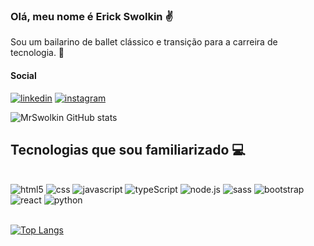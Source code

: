 ### Olá, meu nome é Erick Swolkin ✌️
Sou um bailarino de ballet clássico e transição para a  carreira de tecnologia. 🚀
#### Social

[![linkedin](https://img.shields.io/badge/LinkedIn-0077B5?style=for-the-badge&logo=linkedin&logoColor=white)](https://www.linkedin.com/in/erick-python-dev/)
[![instagram](https://img.shields.io/badge/Instagram-E4405F?style=for-the-badge&logo=instagram&logoColor=white)](https://www.instagram.com/erickswolkin/)


![MrSwolkin GitHub stats](https://github-readme-stats.vercel.app/api?username=MrSwolkin&show_icons=true&theme=dracula)


## Tecnologias que sou familiarizado 💻

<div style="display: inline_block"><br/>
    <img alig='center' alt='html5' src='https://img.shields.io/badge/HTML5-E34F26?style=for-the-badge&logo=html5&logoColor=white'>
    <img alig='center' alt='css' src='https://img.shields.io/badge/CSS-239120?&style=for-the-badge&logo=css3&logoColor=white'>
    <img alig='center' alt='javascript' src='https://img.shields.io/badge/JavaScript-323330?style=for-the-badge&logo=javascript&logoColor=F7DF1E'>
    <img alig='center' alt='typeScript' src='https://img.shields.io/badge/TypeScript-007ACC?style=for-the-badge&logo=typescript&logoColor=white'>
    <img alig='center' alt='node.js' src='https://img.shields.io/badge/Node.js-43853D?style=for-the-badge&logo=node.js&logoColor=white'>
    <img alig='center' alt='sass' src='https://img.shields.io/badge/Sass-CC6699?style=for-the-badge&logo=sass&logoColor=white'>
    <img alig='center' alt='bootstrap' src='https://img.shields.io/badge/Bootstrap-563D7C?style=for-the-badge&logo=bootstrap&logoColor=white'>
     <img alig='center' alt='react' src='https://img.shields.io/badge/React-20232A?style=for-the-badge&logo=react&logoColor=61DAFB'>
    <img alig='center' alt='python' src='https://img.shields.io/badge/Python-3776AB?style=for-the-badge&logo=python&logoColor=white'>
</div><br/>


[![Top Langs](https://github-readme-stats.vercel.app/api/top-langs/?username=MrSwolkin&layout=compact)](https://github.com/anuraghazra/github-readme-stats)


